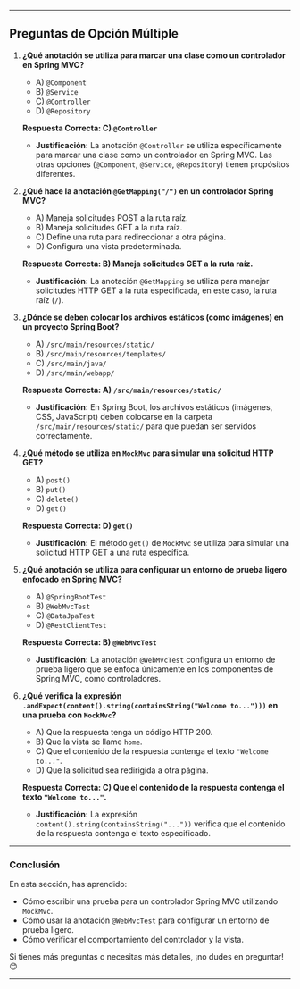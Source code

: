 
---

## **Preguntas de Opción Múltiple**

1. **¿Qué anotación se utiliza para marcar una clase como un controlador en Spring MVC?**
    - A) `@Component`
    - B) `@Service`
    - C) `@Controller`
    - D) `@Repository`

   **Respuesta Correcta: C) `@Controller`**
    - **Justificación:** La anotación `@Controller` se utiliza específicamente para marcar una clase como un controlador en Spring MVC. Las otras opciones (`@Component`, `@Service`, `@Repository`) tienen propósitos diferentes.

2. **¿Qué hace la anotación `@GetMapping("/")` en un controlador Spring MVC?**
    - A) Maneja solicitudes POST a la ruta raíz.
    - B) Maneja solicitudes GET a la ruta raíz.
    - C) Define una ruta para redireccionar a otra página.
    - D) Configura una vista predeterminada.

   **Respuesta Correcta: B) Maneja solicitudes GET a la ruta raíz.**
    - **Justificación:** La anotación `@GetMapping` se utiliza para manejar solicitudes HTTP GET a la ruta especificada, en este caso, la ruta raíz (`/`).

3. **¿Dónde se deben colocar los archivos estáticos (como imágenes) en un proyecto Spring Boot?**
    - A) `/src/main/resources/static/`
    - B) `/src/main/resources/templates/`
    - C) `/src/main/java/`
    - D) `/src/main/webapp/`

   **Respuesta Correcta: A) `/src/main/resources/static/`**
    - **Justificación:** En Spring Boot, los archivos estáticos (imágenes, CSS, JavaScript) deben colocarse en la carpeta `/src/main/resources/static/` para que puedan ser servidos correctamente.

4. **¿Qué método se utiliza en `MockMvc` para simular una solicitud HTTP GET?**
    - A) `post()`
    - B) `put()`
    - C) `delete()`
    - D) `get()`

   **Respuesta Correcta: D) `get()`**
    - **Justificación:** El método `get()` de `MockMvc` se utiliza para simular una solicitud HTTP GET a una ruta específica.

5. **¿Qué anotación se utiliza para configurar un entorno de prueba ligero enfocado en Spring MVC?**
    - A) `@SpringBootTest`
    - B) `@WebMvcTest`
    - C) `@DataJpaTest`
    - D) `@RestClientTest`

   **Respuesta Correcta: B) `@WebMvcTest`**
    - **Justificación:** La anotación `@WebMvcTest` configura un entorno de prueba ligero que se enfoca únicamente en los componentes de Spring MVC, como controladores.

6. **¿Qué verifica la expresión `.andExpect(content().string(containsString("Welcome to...")))` en una prueba con `MockMvc`?**
    - A) Que la respuesta tenga un código HTTP 200.
    - B) Que la vista se llame `home`.
    - C) Que el contenido de la respuesta contenga el texto `"Welcome to..."`.
    - D) Que la solicitud sea redirigida a otra página.

   **Respuesta Correcta: C) Que el contenido de la respuesta contenga el texto `"Welcome to..."`.**
    - **Justificación:** La expresión `content().string(containsString("..."))` verifica que el contenido de la respuesta contenga el texto especificado.

---

### **Conclusión**

En esta sección, has aprendido:

- Cómo escribir una prueba para un controlador Spring MVC utilizando `MockMvc`.
- Cómo usar la anotación `@WebMvcTest` para configurar un entorno de prueba ligero.
- Cómo verificar el comportamiento del controlador y la vista.

Si tienes más preguntas o necesitas más detalles, ¡no dudes en preguntar! 😊

---



